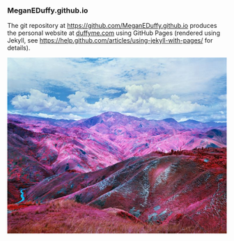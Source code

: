 ### MeganEDuffy.github.io

The git repository at https://github.com/MeganEDuffy.github.io produces the personal website at [duffyme.com](http://duffyme.com/) using GitHub Pages (rendered using Jekyll, see https://help.github.com/articles/using-jekyll-with-pages/ for details).

![](https://github.com/MeganEDuffy/MeganEDuffy.github.io/blob/master/images/richard_mosse.jpg)


